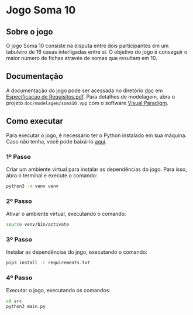 # Jogo Soma 10

## Sobre o jogo
O jogo Soma 10 consiste na disputa entre dois participantes em um tabuleiro de 16 casas interligadas entre si. O objetivo do jogo é conseguir o maior número de fichas através de somas que resultam em 10.

## Documentação
A documentação do jogo pode ser acessada no diretório [doc](doc) em [Especificacao de Requisitos.pdf](doc/Especificacao%20de%20Requisitos.pdf). Para detalhes de modelagem, abra o projeto ```doc/modelagem/soma10.vpp``` com o software [Visual Paradigm](https://www.visual-paradigm.com/).

## Como executar
Para executar o jogo, é necessário ter o Python instalado em sua máquina. Caso não tenha, você pode baixá-lo [aqui](https://www.python.org/downloads/).

### 1º Passo
Criar um ambiente virtual para instalar as dependências do jogo. Para isso, abra o terminal e execute o comando:
```sh
python3 -m venv venv
```

### 2º Passo
Ativar o ambiente virtual, executando o comando:
```sh
source venv/bin/activate
```

### 3º Passo
Instalar as dependências do jogo, executando o comando:
```sh
pip3 install -r requirements.txt
```

### 4º Passo
Executar o jogo, executando os comandos:
```sh
cd src
python3 main.py
```